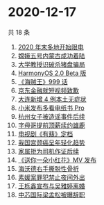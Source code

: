# 2020-12-17

共 18 条

<!-- BEGIN ZHIHUSEARCH -->
<!-- 最后更新时间 Thu Dec 17 2020 19:06:52 GMT+0800 (CST) -->
1. [2020 年末多地开始限电](https://www.zhihu.com/search?q=限电)
1. [嫦娥五号内蒙古成功着陆](https://www.zhihu.com/search?q=嫦娥五号)
1. [大学教授识破杀猪盘骗局](https://www.zhihu.com/search?q=杀猪盘)
1. [HarmonyOS 2.0 Beta 版](https://www.zhihu.com/search?q=鸿蒙os2.0)
1. [《海贼王》999 话](https://www.zhihu.com/search?q=海贼王)
1. [京东金融就短视频致歉](https://www.zhihu.com/search?q=京东金融)
1. [大连新增 4 例本土无症状](https://www.zhihu.com/search?q=大连疫情)
1. [小米发布多看电纸书 Pro](https://www.zhihu.com/search?q=小米电纸书)
1. [杭州女子被造谣事件后续](https://www.zhihu.com/search?q=女子被冤枉出轨)
1. [字母哥提前顶薪续约雄鹿](https://www.zhihu.com/search?q=字母哥)
1. [电视剧《有翡》定档](https://www.zhihu.com/search?q=有翡)
1. [我国宫颈癌呈年轻化趋势](https://www.zhihu.com/search?q=宫颈癌)
1. [家属拒为司机作证后续](https://www.zhihu.com/search?q=救婴儿闯红灯)
1. [《送你一朵小红花》MV 发布](https://www.zhihu.com/search?q=送你一朵小红花)
1. [海沃德右手撕脱性骨折](https://www.zhihu.com/search?q=海沃德)
1. [素媛案罪犯禁止夜间外出](https://www.zhihu.com/search?q=素媛案)
1. [王栎鑫宣布与吴雅婷离婚](https://www.zhihu.com/search?q=王栎鑫吴雅婷)
1. [中芯国际梁孟松被曝辞职](https://www.zhihu.com/search?q=梁孟松)
<!-- END ZHIHUSEARCH -->
